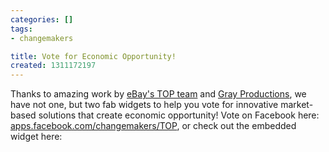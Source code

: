 ```yaml
---
categories: []
tags:
- changemakers

title: Vote for Economic Opportunity!
created: 1311172197
---
```

Thanks to amazing work by <a href="https://www.theopportunityproject.org/">eBay's TOP team</a> and <a href="https://graysoftinc.com/">Gray Productions</a>, we have not one, but two fab widgets to help you vote for innovative market-based solutions that create economic opportunity!  Vote on Facebook here: <a href="https://apps.facebook.com/changemakers/TOP">apps.facebook.com/changemakers/TOP</a>, or check out the embedded widget here:

<script src="https://embed.changemakers.com/javascripts/embed-large.js"></script><script>embed_large_gamechanger_widget("https://embed.changemakers.com/competitions/101640", 3);</script>
